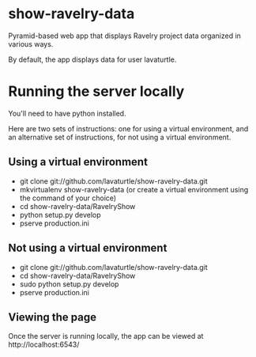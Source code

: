 show-ravelry-data
=================

Pyramid-based web app that displays Ravelry project data organized in various ways.

By default, the app displays data for user lavaturtle.

# Running the server locally
You'll need to have python installed.

Here are two sets of instructions: one for using a virtual environment, and an alternative set of instructions, for not using a virtual environment.

## Using a virtual environment
* git clone git://github.com/lavaturtle/show-ravelry-data.git
* mkvirtualenv show-ravelry-data (or create a virtual environment using the command of your choice)
* cd show-ravelry-data/RavelryShow
* python setup.py develop
* pserve production.ini

## Not using a virtual environment
* git clone git://github.com/lavaturtle/show-ravelry-data.git
* cd show-ravelry-data/RavelryShow
* sudo python setup.py develop
* pserve production.ini

## Viewing the page
Once the server is running locally, the app can be viewed at http://localhost:6543/
